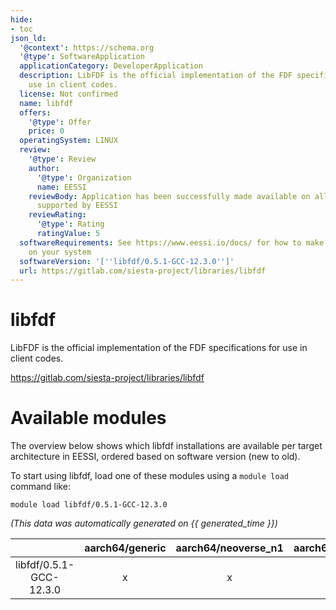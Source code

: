```yaml
---
hide:
- toc
json_ld:
  '@context': https://schema.org
  '@type': SoftwareApplication
  applicationCategory: DeveloperApplication
  description: LibFDF is the official implementation of the FDF specifications for
    use in client codes.
  license: Not confirmed
  name: libfdf
  offers:
    '@type': Offer
    price: 0
  operatingSystem: LINUX
  review:
    '@type': Review
    author:
      '@type': Organization
      name: EESSI
    reviewBody: Application has been successfully made available on all architectures
      supported by EESSI
    reviewRating:
      '@type': Rating
      ratingValue: 5
  softwareRequirements: See https://www.eessi.io/docs/ for how to make EESSI available
    on your system
  softwareVersion: '[''libfdf/0.5.1-GCC-12.3.0'']'
  url: https://gitlab.com/siesta-project/libraries/libfdf
---
```


libfdf
======


LibFDF is the official implementation of the FDF specifications for use in client codes.

https://gitlab.com/siesta-project/libraries/libfdf
# Available modules


The overview below shows which libfdf installations are available per target architecture in EESSI, ordered based on software version (new to old).

To start using libfdf, load one of these modules using a `module load` command like:

```shell
module load libfdf/0.5.1-GCC-12.3.0
```

*(This data was automatically generated on {{ generated_time }})*  

| |aarch64/generic|aarch64/neoverse_n1|aarch64/neoverse_v1|aarch64/nvidia/grace|x86_64/generic|x86_64/amd/zen2|x86_64/amd/zen3|x86_64/amd/zen4|x86_64/intel/cascadelake|x86_64/intel/haswell|x86_64/intel/icelake|x86_64/intel/sapphirerapids|x86_64/intel/skylake_avx512|
| :---: | :---: | :---: | :---: | :---: | :---: | :---: | :---: | :---: | :---: | :---: | :---: | :---: | :---: |
|libfdf/0.5.1-GCC-12.3.0|x|x|x|x|x|x|x|x|x|x|x|x|x|

